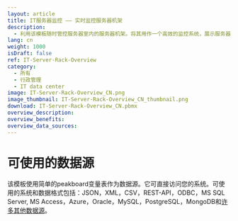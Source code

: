 ```yaml
---
layout: article
title: IT服务器监控 —— 实时监控服务器机架
description: 
  - 利用该模板随时管控服务器室内的服务器机架。将其用作一个高效的监控系统，展示服务器当前负荷。监控所有正在运行的服务器，对潜在问题作出更快反应并提高可用时间。使用传感器测量温度，或集成报警系统。
lang: cn
weight: 1000
isDraft: false
ref: IT-Server-Rack-Overview
category:
  - 所有
  - 行政管理
  - IT data center
image: IT-Server-Rack-Overview_CN.png
image_thumbnail: IT-Server-Rack-Overview_CN_thumbnail.png
download: IT-Server-Rack-Overview_CN.pbmx
overview_description:
overview_benefits:
overview_data_sources:
---
```


# 可使用的数据源

该模板使用简单的peakboard变量表作为数据源。它可直接访问您的系统。可使用的系统和数据格式包括：JSON，XML，CSV，REST-API，ODBC，MS SQL Server, MS Access，Azure，Oracle，MySQL，PostgreSQL，MongoDB和[许多其他数据源](https://peakboard.com/en/data-connections/)。
